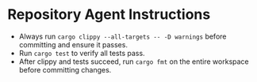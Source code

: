 # Repository Agent Instructions

- Always run `cargo clippy --all-targets -- -D warnings` before committing and ensure it passes.
- Run `cargo test` to verify all tests pass.
- After clippy and tests succeed, run `cargo fmt` on the entire workspace before committing changes.
